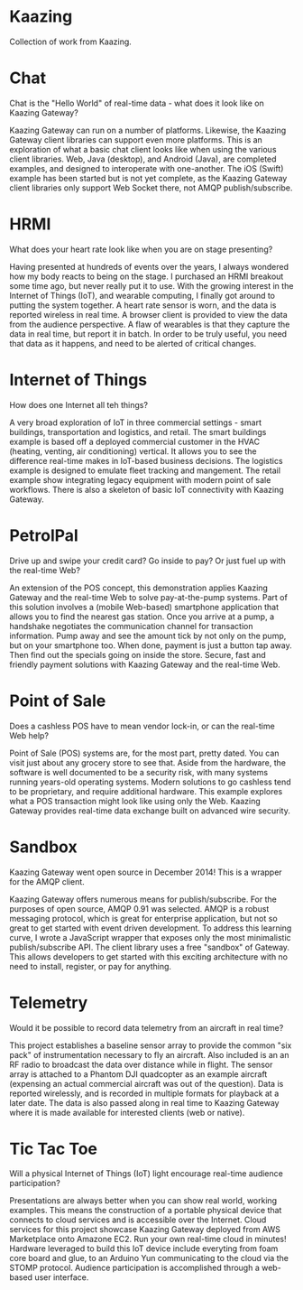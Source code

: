Kaazing
=======

Collection of work from Kaazing.

Chat
=======

Chat is the "Hello World" of real-time data - what does it look like on Kaazing Gateway?

Kaazing Gateway can run on a number of platforms.  Likewise, the Kaazing Gateway client libraries can support even more platforms.  This is an exploration of what a basic chat client looks like when using the various client libraries.  Web, Java (desktop), and Android (Java), are completed examples, and designed to interoperate with one-another.  The iOS (Swift) example has been started but is not yet complete, as the Kaazing Gateway client libraries only support Web Socket there, not AMQP publish/subscribe.


HRMI
=======

What does your heart rate look like when you are on stage presenting?

Having presented at hundreds of events over the years, I always wondered how my body reacts to being on the stage.  I purchased an HRMI breakout some time ago, but never really put it to use.  With the growing interest in the Internet of Things (IoT), and wearable computing, I finally got around to putting the system together.  A heart rate sensor is worn, and the data is reported wireless in real time.  A browser client is provided to view the data from the audience perspective.  A flaw of wearables is that they capture the data in real time, but report it in batch.  In order to be truly useful, you need that data as it happens, and need to be alerted of critical changes.

Internet of Things
=======

How does one Internet all teh things?

A very broad exploration of IoT in three commercial settings - smart buildings, transportation and logistics, and retail.  The smart buildings example is based off a deployed commercial customer in the HVAC (heating, venting, air conditioning) vertical.  It allows you to see the difference real-time makes in IoT-based business decisions.  The logistics example is designed to emulate fleet tracking and mangement.  The retail example show integrating legacy equipment with modern point of sale workflows.  There is also a skeleton of basic IoT connectivity with Kaazing Gateway.  

PetrolPal
=======

Drive up and swipe your credit card? Go inside to pay? Or just fuel up with the real-time Web?

An extension of the POS concept, this demonstration applies Kaazing Gateway and the real-time Web to solve pay-at-the-pump systems.  Part of this solution involves a (mobile Web-based) smartphone application that allows you to find the nearest gas station.  Once you arrive at a pump, a handshake negotiates the communication channel for transaction information.  Pump away and see the amount tick by not only on the pump, but on your smartphone too.  When done, payment is just a button tap away.  Then find out the specials going on inside the store.  Secure, fast and friendly payment solutions with Kaazing Gateway and the real-time Web.

Point of Sale
=======

Does a cashless POS have to mean vendor lock-in, or can the real-time Web help?

Point of Sale (POS) systems are, for the most part, pretty dated.  You can visit just about any grocery store to see that.  Aside from the hardware, the software is well documented to be a security risk, with many systems running years-old operating systems.  Modern solutions to go cashless tend to be proprietary, and require additional hardware.  This example explores what a POS transaction might look like using only the Web.  Kaazing Gateway provides real-time data exchange built on advanced wire security.

Sandbox
=======

Kaazing Gateway went open source in December 2014!  This is a wrapper for the AMQP client.

Kaazing Gateway offers numerous means for publish/subscribe.  For the purposes of open source, AMQP 0.91 was selected.  AMQP is a robust messaging protocol, which is great for enterprise application, but not so great to get started with event driven development.  To address this learning curve, I wrote a JavaScript wrapper that exposes only the most minimalistic publish/subscribe API.  The client library uses a free "sandbox" of Gateway.  This allows developers to get started with this exciting architecture with no need to install, register, or pay for anything.

Telemetry
=======

Would it be possible to record data telemetry from an aircraft in real time?  

This project establishes a baseline sensor array to provide the common "six pack" of instrumentation necessary to fly an aircraft.  Also included is an an RF radio to broadcast the data over distance while in flight.  The sensor array is attached to a Phantom DJI quadcopter as an example aircraft (expensing an actual commercial aircraft was out of the question).  Data is reported wirelessly, and is recorded in multiple formats for playback at a later date.  The data is also passed along in real time to Kaazing Gateway where it is made available for interested clients (web or native).

Tic Tac Toe
=======

Will a physical Internet of Things (IoT) light encourage real-time audience participation?

Presentations are always better when you can show real world, working examples.  This means the construction of a portable physical device that connects to cloud services and is accessible over the Internet.  Cloud services for this project showcase Kaazing Gateway deployed from AWS Marketplace onto Amazone EC2.  Run your own real-time cloud in minutes!  Hardware leveraged to build this IoT device include everyting from foam core board and glue, to an Arduino Yun communicating to the cloud via the STOMP protocol.  Audience participation is accomplished through a web-based user interface.
